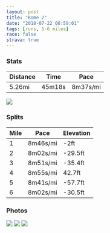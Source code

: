 ```yaml
---
layout: post
title: "Rome 2"
date: "2018-07-22 06:59:01"
tags: [runs, 5-6 miles]
race: false
strava: true
---
```


### Stats

| Distance | Time | Pace |
|----------|------|------|
|5.26mi|45m18s|8m37s/mi|

<img src='https://maps.googleapis.com/maps/api/staticmap?maptype=roadmap&path=enc:yht~Faq`kA~BrCfCtQlB~C_DzDqGbAm@hHtSrLiSbF`@hGnH[^cBmH{AFvEjG]TmCcIWoAzKb@rSxKbCfLtJvXqBbFwPuEaa@_@nBwUjIo@pB}A_BvAsEy@}BsUb@F~ExFC`@yDkI}Ai@hEdCxAlFaADoDgBaAZiL{H}FnAgGzEDdEiF_Pyu@~CoNbC|E?_FqF{CgBvA&key=AIzaSyC1MId7bFpkLXNAaYhBSTb8jLyiSqzbDtM&size=800x800&markers=color:yellow|label:S|41.88829,12.45985&markers=color:green|label:F|41.889370000000014,12.46691'>

### Splits

| Mile | Pace | Elevation |
|------|------|-----------|
|1|8m46s/mi|-2ft|
|2|8m02s/mi|-29.5ft|
|3|8m51s/mi|-35.4ft|
|4|8m55s/mi|42.7ft|
|5|8m41s/mi|-57.7ft|
|6|8m02s/mi|-30.5ft|

### Photos
<img src='https://dgtzuqphqg23d.cloudfront.net/XMu5dnboQG6i5HUqQY2QvOqabV7B9730Cf0Q4XJ2xbw-576x768.jpg'>

<img src='https://dgtzuqphqg23d.cloudfront.net/X7ZqcMX20eozEVns4U7GNV0OQtPv_qvlkHUH_c2fYrE-576x768.jpg'>

<img src='https://dgtzuqphqg23d.cloudfront.net/AuZthzf0wC0inMllBWq_vHQTUoMDaxxubC-Qq3IG-tc-768x576.jpg'>
